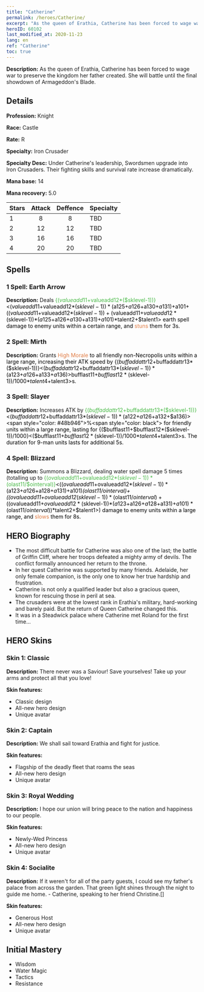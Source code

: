 ```yaml
---
title: "Catherine"
permalink: /heroes/Catherine/
excerpt: "As the queen of Erathia, Catherine has been forced to wage war to preserve the kingdom her father created. She will battle until the final showdown of Armageddon's Blade. "
heroID: 60102
last_modified_at: 2020-11-23
lang: en
ref: "Catherine"
toc: true
---
```

 **Description:** As the queen of Erathia, Catherine has been forced to wage war to preserve the kingdom her father created. She will battle until the final showdown of Armageddon's Blade. 
## Details
 **Profession:** Knight

 **Race:** Castle

 **Rate:** R

 **Specialty:** Iron Crusader

 **Specialty Desc:** Under Catherine's leadership, Swordsmen upgrade into Iron Crusaders. Their fighting skills and survival rate increase dramatically.

 **Mana base:** 14

 **Mana recovery:** 5.0


  | Stars   |     Attack     |    Deffence    |      Specialty     |
  |---------|:---------------:|:---------------:|--------------------|
  |    1    | 8 | 8 | TBD |
  |    2    | 12 | 12 | TBD |
  |    3    | 16 | 16 | TBD |
  |    4    | 20 | 20 | TBD |

## Spells
### 1 Spell: Earth Arrow
 **Description:** Deals <span style="color: #48b946">{($valueadd11+$valueadd12*($sklevel-1))}<span style="color: black"><($valueadd11+$valueadd12*($sklevel-1))*($a125+$a126+$a130+$a131)+$a101+(($valueadd11+$valueadd12*($sklevel-1))+($valueadd11+$valueadd12*($sklevel-1))*($a125+$a126+$a130+$a131)+$a101)*$talent2+$talent1> earth spell damage to enemy units within a certain range, and <span style="color: #e07c44">stuns<span style="color: black"> them for 3s.

### 2 Spell: Mirth
 **Description:** Grants <span style="color: #e07c44">High Morale<span style="color: black"> to all friendly non-Necropolis units within a large range, increasing their ATK speed by {($buffaddattr12+$buffaddattr13*($sklevel-1))}<($buffaddattr12+$buffaddattr13*($sklevel-1))*($a123+$a126+$a133+$a136)>%. Lasts for <span style="color: #48b946">{($bufflast11+$bufflast12*($sklevel-1))/1000}<span style="color: black"><($bufflast11+$bufflast12*($sklevel-1))/1000*$talent4+$talent3>s.

### 3 Spell: Slayer
 **Description:** Increases ATK by <span style="color: #48b946">{($buffaddattr12+$buffaddattr13*($sklevel-1))}<span style="color: black"><($buffaddattr12+$buffaddattr13*($sklevel-1))*($a122+$a126+$a132+$a136)><span style="color: #48b946">%<span style="color: black"> for friendly units within a large range, lasting for {($bufflast11+$bufflast12*($sklevel-1))/1000}<($bufflast11+$bufflast12*($sklevel-1))/1000*$talent4+$talent3>s. The duration for 9-man units lasts for additional 5s.

### 4 Spell: Blizzard
 **Description:** Summons a Blizzard, dealing water spell damage 5 times (totalling up to <span style="color: #48b946">{($ovalueadd11+$ovalueadd12*($sklevel-1))*($olast11/$ointerval)}<span style="color: black"><(($ovalueadd11+$ovalueadd12*($sklevel-1))*($a123+$a126+$a128+$a131)+$a101)*($olast11/$ointerval)+(($ovalueadd11+$ovalueadd12*($sklevel-1))*($olast11/$ointerval)+(($ovalueadd11+$ovalueadd12*($sklevel-1))*($a123+$a126+$a128+$a131)+$a101)*($olast11/$ointerval))*$talent2+$talent1>) damage to enemy units within a large range, and <span style="color: #e07c44">slows<span style="color: black"> them for 8s.


## HERO Biography
   - The most difficult battle for Catherine was also one of the last; the battle of Griffin Cliff, where her troops defeated a mighty army of devils. The conflict formally announced her return to the throne.
   - In her quest Catherine was supported by many friends. Adelaide, her only female companion, is the only one to know her true hardship and frustration.
   - Catherine is not only a qualified leader but also a gracious queen, known for rescuing those in peril at sea.
   - The crusaders were at the lowest rank in Erathia's military, hard-working and barely paid. But the return of Queen Catherine changed this.
   - It was in a Steadwick palace where Catherine met Roland for the first time...

## HERO Skins
### Skin 1: **Classic**

 **Description:** There never was a Saviour! Save yourselves! Take up your arms and protect all that you love! 

 **Skin features:** 

   - Classic design
   - All-new hero design
   - Unique avatar

### Skin 2: **Captain**

 **Description:** We shall sail toward Erathia and fight for justice. 

 **Skin features:** 

   - Flagship of the deadly fleet that roams the seas
   - All-new hero design
   - Unique avatar

### Skin 3: **Royal Wedding**

 **Description:** I hope our union will bring peace to the nation and happiness to our people. 

 **Skin features:** 

   - Newly-Wed Princess
   - All-new hero design
   - Unique avatar

### Skin 4: **Socialite**

 **Description:** If it weren't for all of the party guests, I could see my father's palace from across the garden. That green light shines through the night to guide me home.  - Catherine, speaking to her friend Christine.[]

 **Skin features:** 

   - Generous Host
   - All-new hero design
   - Unique avatar


## Initial Mastery
   - Wisdom
   - Water Magic
   - Tactics
   - Resistance
